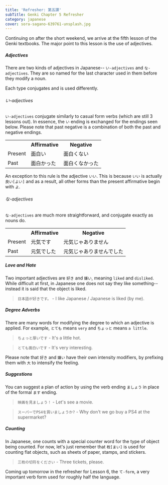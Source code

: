 ```yaml
---
title: 'Refresher: 第五課'
subTitle: Genki Chapter 5 Refresher
category: japanese
cover: sora-sagano-639761-unsplash.jpg
---
```


Continuing on after the short weekend, we arrive at the fifth lesson of the Genki textbooks. The major point to this lesson is the use of adjectives.

##### Adjectives

There are two kinds of adjectives in Japanese-- `い-adjectives` and `な-adjectives`. They are so named for the last character used in them before they modify a noun.

Each type conjugates and is used differently.

###### い-adjectives

`い-adjectives` conjugate similarly to casual form verbs (which are still 3 lessons out). In essence, the `い` ending is exchanged for the endings seen below. Please note that past negative is a combination of both the past and negative endings.

<table>
  <tr>
    <th></th>
    <th>Affirmative</th>
    <th>Negative</th>
  </tr>
  <tr>
    <td>Present</td>
    <td>面白い</td>
    <td>面白くない</td>
  </tr>
  <tr>
    <td>Past</td>
    <td>面白かった</td>
    <td>面白くなかった</td>
  </td>
</table>

An exception to this rule is the adjective `いい`. This is because `いい` is actually `良い[よい]` and as a result, all other forms than the present affirmative begin with `よ`.

###### な-adjectives

`な-adjectives` are much more straightforward, and conjugate exactly as nouns do.

<table>
  <tr>
    <th></th>
    <th>Affirmative</th>
    <th>Negative</th>
  </tr>
  <tr>
    <td>Present</td>
    <td>元気です</td>
    <td>元気じゃありません</td>
  </tr>
  <tr>
    <td>Past</td>
    <td>元気でした</td>
    <td>元気じゃありませんでした</td>
  </td>
</table>

##### Love and Hate

Two important adjectives are `好き` and `嫌い`, meaning `liked` and `disliked`. While difficult at first, in Japanese one does not say they like something--instead it is said that the object is liked.

> `日本語が好きです。` - I like Japanese / Japanese is liked (by me).

##### Degree Adverbs

There are many words for modifying the degree to which an adjective is applied. For example, `とても` means `very` and `ちょっと` means `a little`.

> `ちょっと厚いです` - It's a little hot.

> `とても面白いです` - It's very interesting.

Please note that `好き` and `嫌い` have their own intensity modifiers, by prefixing them with `大` to intensify the feeling.

##### Suggestions

You can suggest a plan of action by using the verb ending `ましょう` in place of the formal `ます` ending.

> `映画を見ましょう！` - Let's see a movie.

> `スーパーでPS4を買いましょうか?` - Why don't we go buy a PS4 at the supermarket?

##### Counting

In Japanese, one counts with a special counter word for the type of object being counted. For now, let's just remember that `枚[まい]` is used for counting flat objects, such as sheets of paper, stamps, and stickers.

> `三枚の切符をください` - Three tickets, please.

Coming up tomorrow in the refresher for Lesson 6, the `て-form`, a very important verb form used for roughly half the language.
